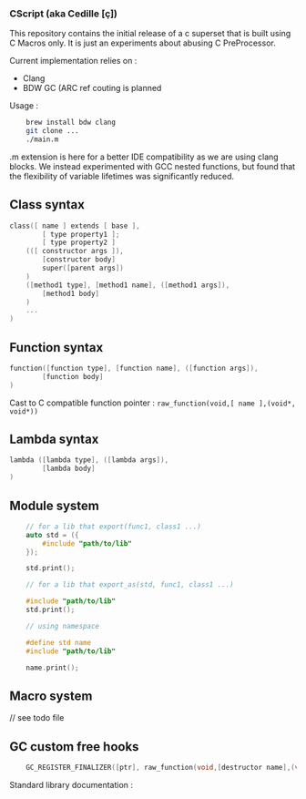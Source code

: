 ### CScript (aka Cedille [ç])

This repository contains the initial release of a c superset that is built using C Macros only. It is just an experiments about abusing C PreProcessor.

Current implementation relies on :
- Clang
- BDW GC (ARC ref couting is planned


Usage :

```bash
	brew install bdw clang
	git clone ...
	./main.m

```

.m extension is here for a better IDE compatibility as we are using clang blocks. We instead experimented with GCC nested functions, but found that the flexibility of variable lifetimes was significantly reduced.


## Class syntax

```C
class([ name ] extends [ base ],
		[ type property1 ];
		[ type property2 ]
	(([ constructor args ]),
		[constructor body]
		super([parent args])
	)
	([method1 type], [method1 name], ([method1 args]),
		[method1 body]
	)
	...
)
```

## Function syntax

```C
function([function type], [function name], ([function args]),
		[function body]
)
```


Cast to C compatible function pointer : `raw_function(void,[ name ],(void*, void*))`

## Lambda syntax

```C
lambda ([lambda type], ([lambda args]),
		[lambda body]
)
```

## Module system

```C
	// for a lib that export(func1, class1 ...)
	auto std = ({
		#include "path/to/lib"
	});

	std.print();
```

```C
	// for a lib that export_as(std, func1, class1 ...)

	#include "path/to/lib"
	std.print();

	// using namespace

	#define std name
	#include "path/to/lib"

	name.print();
```


## Macro system

// see todo file


## GC custom free hooks

```C
	GC_REGISTER_FINALIZER([ptr], raw_function(void,[destructor name],(void*, void*)),NULL, NULL, NULL);\
```

Standard library documentation :
